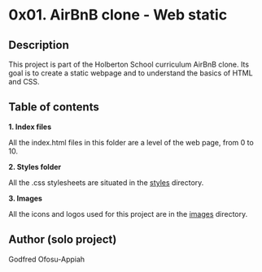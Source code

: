 # 0x01. AirBnB clone - Web static

## Description

This project is part of the Holberton School curriculum AirBnB clone.
Its goal is to create a static webpage and to understand the basics of HTML and CSS.

## Table of contents

**1. Index files**

All the index.html files in this folder are a level of the web page, from 0 to 10.

**2. Styles folder**

All the .css stylesheets are situated in the [styles](./styles/) directory.

**3. Images**

All the icons and logos used for this project are in the [images](./images/) directory.

## Author (solo project)

Godfred Ofosu-Appiah
